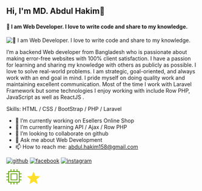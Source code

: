 ## Hi, I'm MD. Abdul Hakim👋
#### 👑 I am Web Developer. I love to write code and share to my knowledge.
![👑 I am Web Developer. I love to write code and share to my knowledge.](https://scontent.fdac142-1.fna.fbcdn.net/v/t39.30808-6/343785981_615896573479705_3151749872046942868_n.jpg?_nc_cat=105&cb=99be929b-3346023f&ccb=1-7&_nc_sid=e3f864&_nc_eui2=AeEDJufLOdullLsd8fe96PByoGJW8gG4uqWgYlbyAbi6pSEMpO-eWIhi7m9Jam2o9dHogdWps_oIDGXqrYub8X4W&_nc_ohc=Zp3TbWesnP4AX_Iir-i&_nc_ht=scontent.fdac142-1.fna&oh=00_AfCmByN-bTd4HP6wfHiBOdTuQA00DJTL-JsYQF85QGzFiw&oe=64DAA361)

I’m a backend Web developer from Bangladesh who is passionate about making error-free websites with 
100% client satisfaction. I have a passion for learning and sharing my knowledge with others as 
publicly as possible. I love to solve real-world problems. I am strategic, goal-oriented, and 
always work with an end goal in mind. I pride myself on doing quality work and maintaining 
excellent communication. Most of the time I work with Laravel Framework but some technologies 
I enjoy working with include Row PHP, JavaScript as well as ReactJS .

Skills: HTML / CSS / BootStrap / PHP / Laravel

- 🔭 I’m currently working on Esellers Online Shop 
- 🌱 I’m currently learning API / Ajax / Row PHP 
- 👯 I’m looking to collaborate on github 
- 💬 Ask me about Web Development 
- 📫 How to reach me: abdul.hakim158@gmail.com 


[<img src='https://cdn.jsdelivr.net/npm/simple-icons@3.0.1/icons/github.svg' alt='github' height='40'>](https://github.com/https://github.com/md-hakim)  [<img src='https://cdn.jsdelivr.net/npm/simple-icons@3.0.1/icons/facebook.svg' alt='facebook' height='40'>](https://www.facebook.com/https://www.facebook.com/furious.rakib/)  [<img src='https://cdn.jsdelivr.net/npm/simple-icons@3.0.1/icons/instagram.svg' alt='instagram' height='40'>](https://www.instagram.com/https://www.instagram.com/flaming_rakib//)  

<a href='https://docs.github.com/en/developers'><img src='https://raw.githubusercontent.com/acervenky/animated-github-badges/master/assets/devbadge.gif' width='40' height='40'></a> <a href='https://stars.github.com/'><img src='https://raw.githubusercontent.com/acervenky/animated-github-badges/master/assets/starbadge.gif' width='35' height='35'></a> 

